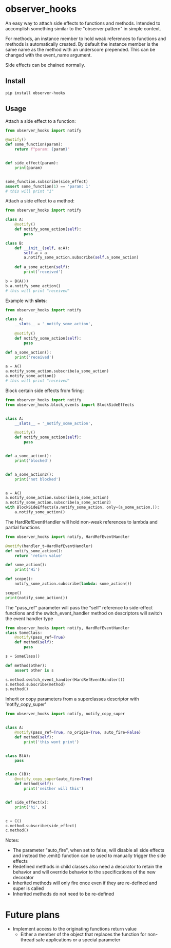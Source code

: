 # observer_hooks
An easy way to attach side effects to functions and methods.
Intended to accomplish something similar to the "observer pattern" in simple context.

For methods, an instance member to hold weak references to functions and methods is automatically created. By default
the instance member is the same name as the method with an underscore prepended. This can be changed with the event_name
argument.

Side effects can be chained normally.

## Install
```angular2html
pip install observer-hooks
```

## Usage

Attach a side effect to a function:
```python
from observer_hooks import notify

@notify()
def some_function(param):
    return f"param: {param}"


def side_effect(param):
    print(param)


some_function.subscribe(side_effect)
assert some_function(1) == 'param: 1'
# this will print "1"
```

Attach a side effect to a method:
```python
from observer_hooks import notify

class A:
    @notify()
    def notify_some_action(self):
        pass

class B:
    def __init__(self, a:A):
        self.a = a
        a.notify_some_action.subscribe(self.a_some_action)
    
    def a_some_action(self):
        print('received')

b = B(A())
b.a.notify_some_action()
# this will print "received"
```

Example with __slots__:
```python
from observer_hooks import notify

class A:
    __slots__ = '_notify_some_action',
    
    @notify()
    def notify_some_action(self):
        pass

def a_some_action():
    print('received')

a = A()
a.notify_some_action.subscribe(a_some_action)
a.notify_some_action()
# this will print "received"
```

Block certain side effects from firing:

```python
from observer_hooks import notify
from observer_hooks.block_events import BlockSideEffects


class A:
    __slots__ = '_notify_some_action',

    @notify()
    def notify_some_action(self):
        pass


def a_some_action():
    print('blocked')


def a_some_action2():
    print('not blocked')


a = A()
a.notify_some_action.subscribe(a_some_action)
a.notify_some_action.subscribe(a_some_action2)
with BlockSideEffects(a.notify_some_action, only=(a_some_action,)):
    a.notify_some_action()
```

The HardRefEventHandler will hold non-weak references to lambda and partial functions
```python
from observer_hooks import notify, HardRefEventHandler

@notify(handler_t=HardRefEventHandler)
def notify_some_action():
    return 'return value'

def some_action():
    print('Hi')

def scope():
    notify_some_action.subscribe(lambda: some_action())

scope()
print(notify_some_action())
```

The "pass_ref" parameter will pass the "self" reference to side-effect functions and the switch_event_handler method on descriptors will switch the event handler type
```python
from observer_hooks import notify, HardRefEventHandler
class SomeClass:
    @notify(pass_ref=True)
    def method(self):
        pass

s = SomeClass()

def method(other):
    assert other is s

s.method.switch_event_handler(HardRefEventHandler())
s.method.subscribe(method)
s.method()
```

Inherit or copy parameters from a superclasses descriptor with 'notify_copy_super'

```python
from observer_hooks import notify, notify_copy_super


class A:
    @notify(pass_ref=True, no_origin=True, auto_fire=False)
    def method(self):
        print('this wont print')


class B(A):
    pass


class C(B):
    @notify_copy_super(auto_fire=True)
    def method(self):
        print('neither will this')


def side_effect(x):
    print('hi', x)


c = C()
c.method.subscribe(side_effect)
c.method()
```


Notes:
- The parameter "auto_fire", when set to false, will disable all side effects and instead the .emit() function can be used to manually trigger the side effects
- Redefined methods in child classes also need a decorator to retain the behavior and will override behavior to the specifications of the new decorator
- Inherited methods will only fire once even if they are re-defined and super is called
- Inherited methods do not need to be re-defined

# Future plans

- Implement access to the originating functions return value
  - Either a member of the object that replaces the function for non-thread safe applications or a special parameter
